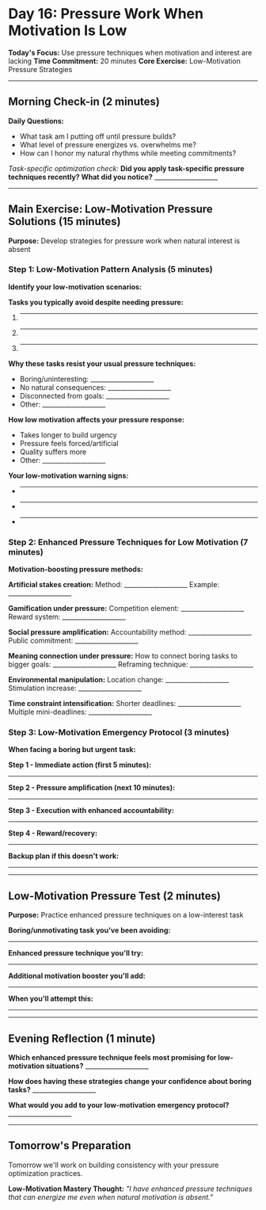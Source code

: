 # Day 16: Pressure Work When Motivation Is Low

**Today's Focus:** Use pressure techniques when motivation and interest are lacking
**Time Commitment:** 20 minutes
**Core Exercise:** Low-Motivation Pressure Strategies

---

## Morning Check-in (2 minutes)

**Daily Questions:**
- What task am I putting off until pressure builds?
- What level of pressure energizes vs. overwhelms me?
- How can I honor my natural rhythms while meeting commitments?

*Task-specific optimization check:*
**Did you apply task-specific pressure techniques recently? What did you notice?** ____________________

---

## Main Exercise: Low-Motivation Pressure Solutions (15 minutes)

**Purpose:** Develop strategies for pressure work when natural interest is absent

### Step 1: Low-Motivation Pattern Analysis (5 minutes)

**Identify your low-motivation scenarios:**

**Tasks you typically avoid despite needing pressure:**
1. ____________________
2. ____________________
3. ____________________

**Why these tasks resist your usual pressure techniques:**
- Boring/uninteresting: ____________________
- No natural consequences: ____________________
- Disconnected from goals: ____________________
- Other: ____________________

**How low motivation affects your pressure response:**
- Takes longer to build urgency
- Pressure feels forced/artificial
- Quality suffers more
- Other: ____________________

**Your low-motivation warning signs:**
- ____________________
- ____________________
- ____________________

### Step 2: Enhanced Pressure Techniques for Low Motivation (7 minutes)

**Motivation-boosting pressure methods:**

**Artificial stakes creation:**
Method: ____________________
Example: ____________________

**Gamification under pressure:**
Competition element: ____________________
Reward system: ____________________

**Social pressure amplification:**
Accountability method: ____________________
Public commitment: ____________________

**Meaning connection under pressure:**
How to connect boring tasks to bigger goals: ____________________
Reframing technique: ____________________

**Environmental manipulation:**
Location change: ____________________
Stimulation increase: ____________________

**Time constraint intensification:**
Shorter deadlines: ____________________
Multiple mini-deadlines: ____________________

### Step 3: Low-Motivation Emergency Protocol (3 minutes)

**When facing a boring but urgent task:**

**Step 1 - Immediate action (first 5 minutes):**
____________________

**Step 2 - Pressure amplification (next 10 minutes):**
____________________

**Step 3 - Execution with enhanced accountability:**
____________________

**Step 4 - Reward/recovery:**
____________________

**Backup plan if this doesn't work:**
____________________

---

## Low-Motivation Pressure Test (2 minutes)

**Purpose:** Practice enhanced pressure techniques on a low-interest task

**Boring/unmotivating task you've been avoiding:**
____________________

**Enhanced pressure technique you'll try:**
____________________

**Additional motivation booster you'll add:**
____________________

**When you'll attempt this:**
____________________

---

## Evening Reflection (1 minute)

**Which enhanced pressure technique feels most promising for low-motivation situations?** ____________________

**How does having these strategies change your confidence about boring tasks?** ____________________

**What would you add to your low-motivation emergency protocol?** ____________________

---

## Tomorrow's Preparation
Tomorrow we'll work on building consistency with your pressure optimization practices.

**Low-Motivation Mastery Thought:**
*"I have enhanced pressure techniques that can energize me even when natural motivation is absent."*
